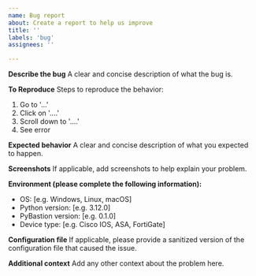 ```yaml
---
name: Bug report
about: Create a report to help us improve
title: ''
labels: 'bug'
assignees: ''

---
```


**Describe the bug**
A clear and concise description of what the bug is.

**To Reproduce**
Steps to reproduce the behavior:
1. Go to '...'
2. Click on '....'
3. Scroll down to '....'
4. See error

**Expected behavior**
A clear and concise description of what you expected to happen.

**Screenshots**
If applicable, add screenshots to help explain your problem.

**Environment (please complete the following information):**
 - OS: [e.g. Windows, Linux, macOS]
 - Python version: [e.g. 3.12.0]
 - PyBastion version: [e.g. 0.1.0]
 - Device type: [e.g. Cisco IOS, ASA, FortiGate]

**Configuration file**
If applicable, please provide a sanitized version of the configuration file that caused the issue.

**Additional context**
Add any other context about the problem here.
